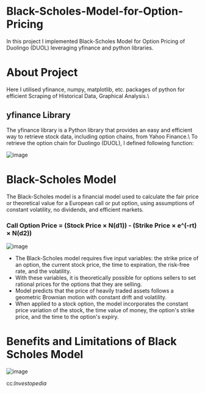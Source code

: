# Black-Scholes-Model-for-Option-Pricing
In this project I implemented Black-Scholes Model for Option Pricing of Duolingo (DUOL) leveraging yfinance and python libraries.

# About Project
Here I utilised yfinance, numpy, matplotlib, etc. packages of python for efficient Scraping of Historical Data, Graphical Analysis.\
>
>
<h2> yfinance Library </h2>
The yfinance library is a Python library that provides an easy and efficient way to retrieve stock data, including option chains, from Yahoo Finance.\
To retrieve the option chain for Duolingo (DUOL), I defined following function:

![image](https://github.com/paras07/Black-Scholes-Model-for-Option-Pricing/assets/33325793/1acbcabf-c426-461d-a2a6-e8fe918e8df7)

# Black-Scholes Model

The Black-Scholes model is a financial model used to calculate the fair price or theoretical value for a European call or put option, using assumptions of constant volatility, no dividends, and efficient markets. 

<h3> Call Option Price = (Stock Price × N(d1)) - (Strike Price × e^(-rt) × N(d2)) </h3>

![image](https://github.com/paras07/Black-Scholes-Model-for-Option-Pricing/assets/33325793/aa3175ff-bb6c-4444-9930-6a3765144327)

- The Black-Scholes model requires five input variables: the strike price of an option, the current stock price, the time to expiration, the risk-free rate, and the volatility.
- With these variables, it is theoretically possible for options sellers to set rational prices for the options that they are selling.
- Model predicts that the price of heavily traded assets follows a geometric Brownian motion with constant drift and volatility.
- When applied to a stock option, the model incorporates the constant price variation of the stock, the time value of money, the option's strike price, and the time to the option's expiry.

# Benefits and Limitations of Black Scholes Model

![image](https://github.com/paras07/Black-Scholes-Model-for-Option-Pricing/assets/33325793/ac7a9b9d-ca13-4064-954b-cd87507315da)

cc:_Investopedia_
